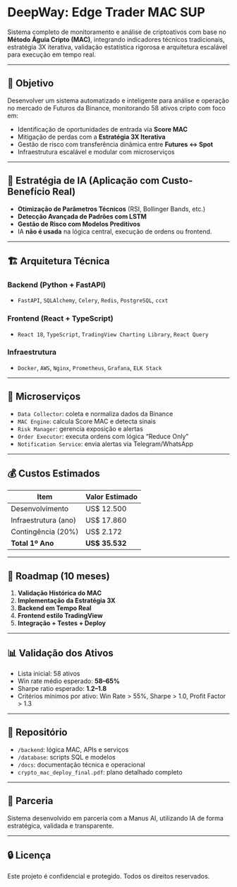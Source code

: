 
# DeepWay: Edge Trader MAC SUP

Sistema completo de monitoramento e análise de criptoativos com base no **Método Águia Cripto (MAC)**, integrando indicadores técnicos tradicionais, estratégia 3X iterativa, validação estatística rigorosa e arquitetura escalável para execução em tempo real.

---

## 📌 Objetivo

Desenvolver um sistema automatizado e inteligente para análise e operação no mercado de Futuros da Binance, monitorando 58 ativos cripto com foco em:

- Identificação de oportunidades de entrada via **Score MAC**
- Mitigação de perdas com a **Estratégia 3X Iterativa**
- Gestão de risco com transferência dinâmica entre **Futures ↔ Spot**
- Infraestrutura escalável e modular com microserviços

---

## 🧠 Estratégia de IA (Aplicação com Custo-Benefício Real)

- **Otimização de Parâmetros Técnicos** (RSI, Bollinger Bands, etc.)
- **Detecção Avançada de Padrões com LSTM**
- **Gestão de Risco com Modelos Preditivos**
- IA **não é usada** na lógica central, execução de ordens ou frontend.

---

## 🏗️ Arquitetura Técnica

### Backend (Python + FastAPI)
- `FastAPI`, `SQLAlchemy`, `Celery`, `Redis`, `PostgreSQL`, `ccxt`

### Frontend (React + TypeScript)
- `React 18`, `TypeScript`, `TradingView Charting Library`, `React Query`

### Infraestrutura
- `Docker`, `AWS`, `Nginx`, `Prometheus`, `Grafana`, `ELK Stack`

---

## 🔧 Microserviços

- `Data Collector`: coleta e normaliza dados da Binance
- `MAC Engine`: calcula Score MAC e detecta sinais
- `Risk Manager`: gerencia exposição e alertas
- `Order Executor`: executa ordens com lógica “Reduce Only”
- `Notification Service`: envia alertas via Telegram/WhatsApp

---

## 💰 Custos Estimados

| Item                    | Valor Estimado |
|-------------------------|----------------|
| Desenvolvimento         | US$ 12.500     |
| Infraestrutura (ano)    | US$ 17.860     |
| Contingência (20%)      | US$ 2.172      |
| **Total 1º Ano**        | **US$ 35.532** |

---

## 🚀 Roadmap (10 meses)

1. **Validação Histórica do MAC**
2. **Implementação da Estratégia 3X**
3. **Backend em Tempo Real**
4. **Frontend estilo TradingView**
5. **Integração + Testes + Deploy**

---

## 📊 Validação dos Ativos

- Lista inicial: 58 ativos
- Win rate médio esperado: **58–65%**
- Sharpe ratio esperado: **1.2–1.8**
- Critérios mínimos por ativo: Win Rate > 55%, Sharpe > 1.0, Profit Factor > 1.3

---

## 📂 Repositório

- `/backend`: lógica MAC, APIs e serviços
- `/database`: scripts SQL e modelos
- `/docs`: documentação técnica e operacional
- `crypto_mac_deploy_final.pdf`: plano detalhado completo

---

## 🤝 Parceria

Sistema desenvolvido em parceria com a Manus AI, utilizando IA de forma estratégica, validada e transparente.

---

## 🔒 Licença

Este projeto é confidencial e protegido. Todos os direitos reservados.

